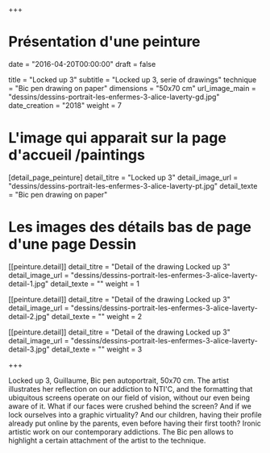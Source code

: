 +++
# Présentation d'une peinture
date = "2016-04-20T00:00:00"
draft = false

title = "Locked up 3"
subtitle = "Locked up 3, serie of drawings"
technique = "Bic pen drawing on paper"
dimensions = "50x70 cm"
url_image_main = "dessins/dessins-portrait-les-enfermes-3-alice-laverty-gd.jpg"
date_creation = "2018"
weight = 7


# L'image qui apparait sur la page d'accueil /paintings
[detail_page_peinture]
detail_titre = "Locked up 3"
detail_image_url = "dessins/dessins-portrait-les-enfermes-3-alice-laverty-pt.jpg"
detail_texte = "Bic pen drawing on paper"

# Les images des détails bas de page d'une page Dessin
[[peinture.detail]]
detail_titre = "Detail of the drawing Locked up 3"
detail_image_url = "dessins/dessins-portrait-les-enfermes-3-alice-laverty-detail-1.jpg"
detail_texte = ""
weight = 1

[[peinture.detail]]
detail_titre = "Detail of the drawing Locked up 3"
detail_image_url = "dessins/dessins-portrait-les-enfermes-3-alice-laverty-detail-2.jpg"
detail_texte = ""
weight = 2

[[peinture.detail]]
detail_titre = "Detail of the drawing Locked up 3"
detail_image_url = "dessins/dessins-portrait-les-enfermes-3-alice-laverty-detail-3.jpg"
detail_texte = ""
weight = 3

+++

Locked up 3, Guillaume, Bic pen autoportrait, 50x70 cm.
The artist illustrates her reflection on our addiction to NTI'C, and the formatting that ubiquitous screens operate on our field of vision, without our even being aware of it. What if our faces were crushed behind the screen? And if we lock ourselves into a graphic virtuality? And our children, having their profile already put online by the parents, even before having their first tooth?
Ironic artistic work on our contemporary addictions.
The Bic pen allows to highlight a certain attachment of the artist to the technique.
